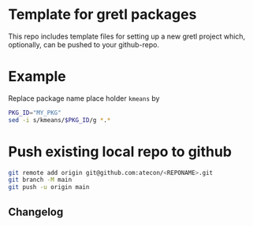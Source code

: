 # Template for gretl packages
This repo includes template files for setting up a new gretl project which, optionally, can be pushed to your github-repo.

# Example
Replace package name place holder ```kmeans``` by

```bash
PKG_ID="MY_PKG"
sed -i s/kmeans/$PKG_ID/g *.*
```

# Push existing local repo to github
```bash
git remote add origin git@github.com:atecon/<REPONAME>.git
git branch -M main
git push -u origin main
```

## Changelog
